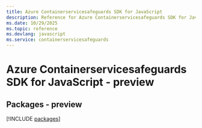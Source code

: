 ```yaml
---
title: Azure Containerservicesafeguards SDK for JavaScript
description: Reference for Azure Containerservicesafeguards SDK for JavaScript
ms.date: 10/29/2025
ms.topic: reference
ms.devlang: javascript
ms.service: containerservicesafeguards
---
```

# Azure Containerservicesafeguards SDK for JavaScript - preview
## Packages - preview
[!INCLUDE [packages](containerservicesafeguards-index.md)]